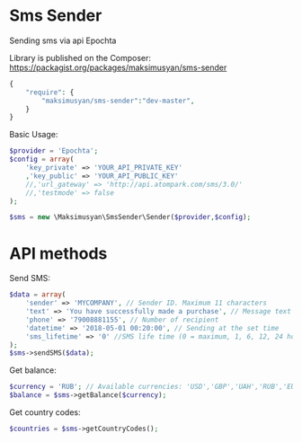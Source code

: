 Sms Sender
========
Sending sms via api Epochta

Library is published on the Composer: https://packagist.org/packages/maksimusyan/sms-sender
```php
{
    "require": {
        "maksimusyan/sms-sender":"dev-master",
    }
}
```

Basic Usage:

```php
$provider = 'Epochta';
$config = array(
    'key_private' => 'YOUR_API_PRIVATE_KEY'
    ,'key_public' => 'YOUR_API_PUBLIC_KEY'
    //,'url_gateway' => 'http://api.atompark.com/sms/3.0/'
    //,'testmode' => false
);

$sms = new \Maksimusyan\SmsSender\Sender($provider,$config);
```

API methods
======

Send SMS:

```php
$data = array(
    'sender' => 'MYCOMPANY', // Sender ID. Maximum 11 characters
    'text' => 'You have successfully made a purchase', // Message text 
    'phone' => '79008881155', // Number of recipient
    'datetime' => '2018-05-01 00:20:00', // Sending at the set time
    'sms_lifetime' => '0' //SMS life time (0 = maximum, 1, 6, 12, 24 hour)
);
$sms->sendSMS($data);
```

Get balance:

```php
$currency = 'RUB'; // Available currencies: 'USD','GBP','UAH','RUB','EUR'
$balance = $sms->getBalance($currency);
```

Get country codes:

```php
$countries = $sms->getCountryCodes();
```
#